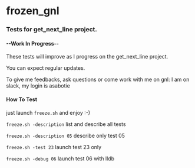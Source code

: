 # frozen_gnl


### Tests for get_next_line project.

#### --Work In Progress--
These tests will improve as I progress on the get_next_line project.

You can expect regular updates.

To give me feedbacks, ask questions or come work with me on gnl: I am on slack, my login is asabotie


#### How To Test
just launch `freeze.sh` and enjoy :-)


`freeze.sh -description`
list and describe all tests

`freeze.sh -description 05`
describe only test 05

`freeze.sh -test 23`
launch test 23 only

`freeze.sh -debug 06`
launch test 06 with lldb





 
 
